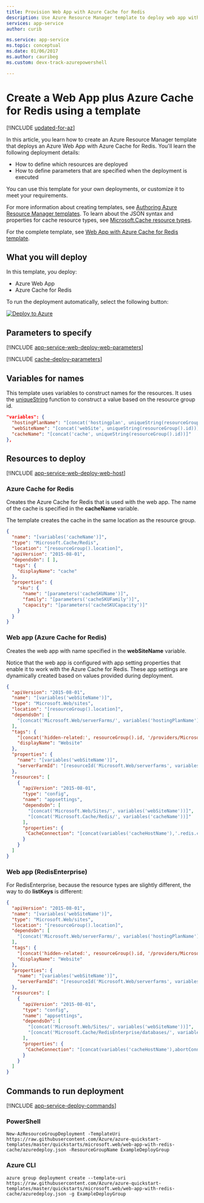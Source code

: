 ```yaml
---
title: Provision Web App with Azure Cache for Redis
description: Use Azure Resource Manager template to deploy web app with Azure Cache for Redis.
services: app-service
author: curib

ms.service: app-service
ms.topic: conceptual
ms.date: 01/06/2017
ms.author: cauribeg 
ms.custom: devx-track-azurepowershell

---
```

# Create a Web App plus Azure Cache for Redis using a template

[!INCLUDE [updated-for-az](../../includes/updated-for-az.md)]

In this article, you learn how to create an Azure Resource Manager template that deploys an Azure Web App with Azure Cache for Redis. You'll learn the following deployment details:

- How to define which resources are deployed
- How to define parameters that are specified when the deployment is executed

You can use this template for your own deployments, or customize it to meet your requirements.

For more information about creating templates, see [Authoring Azure Resource Manager templates](../azure-resource-manager/templates/syntax.md). To learn about the JSON syntax and properties for cache resource types, see [Microsoft.Cache resource types](/azure/templates/microsoft.cache/allversions).

For the complete template, see [Web App with Azure Cache for Redis template](https://github.com/Azure/azure-quickstart-templates/blob/master/quickstarts/microsoft.web/web-app-with-redis-cache/azuredeploy.json).

## What you will deploy

In this template, you deploy:

- Azure Web App
- Azure Cache for Redis

To run the deployment automatically, select the following button:

[![Deploy to Azure](./media/cache-web-app-arm-with-redis-cache-provision/deploybutton.png)](https://portal.azure.com/#create/Microsoft.Template/uri/https%3A%2F%2Fraw.githubusercontent.com%2FAzure%2Fazure-quickstart-templates%2Fmaster%2Fquickstarts%2Fmicrosoft.web%2Fweb-app-with-redis-cache%2Fazuredeploy.json)

## Parameters to specify
[!INCLUDE [app-service-web-deploy-web-parameters](../../includes/app-service-web-deploy-web-parameters.md)]

[!INCLUDE [cache-deploy-parameters](../../includes/cache-deploy-parameters.md)]

## Variables for names
This template uses variables to construct names for the resources. It uses the [uniqueString](../azure-resource-manager/templates/template-functions-string.md#uniquestring) function to construct a value based on the
resource group id.

```json
"variables": {
  "hostingPlanName": "[concat('hostingplan', uniqueString(resourceGroup().id))]",
  "webSiteName": "[concat('webSite', uniqueString(resourceGroup().id))]",
  "cacheName": "[concat('cache', uniqueString(resourceGroup().id))]"
},
```


## Resources to deploy
[!INCLUDE [app-service-web-deploy-web-host](../../includes/app-service-web-deploy-web-host.md)]

### Azure Cache for Redis
Creates the Azure Cache for Redis that is used with the web app. The name of the cache is specified in the **cacheName** variable.

The template creates the cache in the same location as the resource group.

```json
{
  "name": "[variables('cacheName')]",
  "type": "Microsoft.Cache/Redis",
  "location": "[resourceGroup().location]",
  "apiVersion": "2015-08-01",
  "dependsOn": [ ],
  "tags": {
    "displayName": "cache"
  },
  "properties": {
    "sku": {
      "name": "[parameters('cacheSKUName')]",
      "family": "[parameters('cacheSKUFamily')]",
      "capacity": "[parameters('cacheSKUCapacity')]"
    }
  }
}
```


### Web app (Azure Cache for Redis)
Creates the web app with name specified in the **webSiteName** variable.

Notice that the web app is configured with app setting properties that enable it to work with the Azure Cache for Redis. These app settings are dynamically created based on values provided during deployment.

```json
{
  "apiVersion": "2015-08-01",
  "name": "[variables('webSiteName')]",
  "type": "Microsoft.Web/sites",
  "location": "[resourceGroup().location]",
  "dependsOn": [
    "[concat('Microsoft.Web/serverFarms/', variables('hostingPlanName'))]"
  ],
  "tags": {
    "[concat('hidden-related:', resourceGroup().id, '/providers/Microsoft.Web/serverfarms/', variables('hostingPlanName'))]": "empty",
    "displayName": "Website"
  },
  "properties": {
    "name": "[variables('webSiteName')]",
    "serverFarmId": "[resourceId('Microsoft.Web/serverfarms', variables('hostingPlanName'))]"
  },
  "resources": [
    {
      "apiVersion": "2015-08-01",
      "type": "config",
      "name": "appsettings",
      "dependsOn": [
        "[concat('Microsoft.Web/Sites/', variables('webSiteName'))]",
        "[concat('Microsoft.Cache/Redis/', variables('cacheName'))]"
      ],
      "properties": {
       "CacheConnection": "[concat(variables('cacheHostName'),'.redis.cache.windows.net,abortConnect=false,ssl=true,password=', listKeys(resourceId('Microsoft.Cache/Redis', variables('cacheName')), '2015-08-01').primaryKey)]"
      }
    }
  ]
}
```


### Web app (RedisEnterprise)
For RedisEnterprise, because the resource types are slightly different, the way to do **listKeys** is different:

```json
{
  "apiVersion": "2015-08-01",
  "name": "[variables('webSiteName')]",
  "type": "Microsoft.Web/sites",
  "location": "[resourceGroup().location]",
  "dependsOn": [
    "[concat('Microsoft.Web/serverFarms/', variables('hostingPlanName'))]"
  ],
  "tags": {
    "[concat('hidden-related:', resourceGroup().id, '/providers/Microsoft.Web/serverfarms/', variables('hostingPlanName'))]": "empty",
    "displayName": "Website"
  },
  "properties": {
    "name": "[variables('webSiteName')]",
    "serverFarmId": "[resourceId('Microsoft.Web/serverfarms', variables('hostingPlanName'))]"
  },
  "resources": [
    {
      "apiVersion": "2015-08-01",
      "type": "config",
      "name": "appsettings",
      "dependsOn": [
        "[concat('Microsoft.Web/Sites/', variables('webSiteName'))]",
        "[concat('Microsoft.Cache/RedisEnterprise/databases/', variables('cacheName'), "/default")]",
      ],
      "properties": {
       "CacheConnection": "[concat(variables('cacheHostName'),abortConnect=false,ssl=true,password=', listKeys(resourceId('Microsoft.Cache/RedisEnterprise', variables('cacheName'), 'default'), '2020-03-01').primaryKey)]"
      }
    }
  ]
}
```

## Commands to run deployment
[!INCLUDE [app-service-deploy-commands](../../includes/app-service-deploy-commands.md)]

### PowerShell

```azurepowershell
New-AzResourceGroupDeployment -TemplateUri https://raw.githubusercontent.com/Azure/azure-quickstart-templates/master/quickstarts/microsoft.web/web-app-with-redis-cache/azuredeploy.json -ResourceGroupName ExampleDeployGroup
```

### Azure CLI

```azurecli
azure group deployment create --template-uri https://raw.githubusercontent.com/Azure/azure-quickstart-templates/master/quickstarts/microsoft.web/web-app-with-redis-cache/azuredeploy.json -g ExampleDeployGroup
```